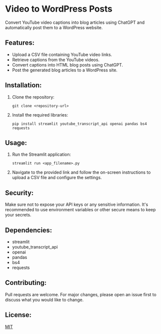 
# Video to WordPress Posts

Convert YouTube video captions into blog articles using ChatGPT and automatically post them to a WordPress website.

## Features:

- Upload a CSV file containing YouTube video links.
- Retrieve captions from the YouTube videos.
- Convert captions into HTML blog posts using ChatGPT.
- Post the generated blog articles to a WordPress site.

## Installation:

1. Clone the repository:
   ```
   git clone <repository-url>
   ```

2. Install the required libraries:
   ```
   pip install streamlit youtube_transcript_api openai pandas bs4 requests
   ```

## Usage:

1. Run the Streamlit application:
   ```
   streamlit run <app_filename>.py
   ```

2. Navigate to the provided link and follow the on-screen instructions to upload a CSV file and configure the settings.

## Security:

Make sure not to expose your API keys or any sensitive information. It's recommended to use environment variables or other secure means to keep your secrets.

## Dependencies:

- streamlit
- youtube_transcript_api
- openai
- pandas
- bs4
- requests

## Contributing:

Pull requests are welcome. For major changes, please open an issue first to discuss what you would like to change.

## License:

[MIT](https://choosealicense.com/licenses/mit/)

